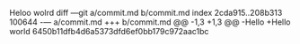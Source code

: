 Heloo wolrd
diff —git a/commit.md b/commit.md 
index 2cda915..208b313 100644 
-— a/commit.md 
+++ b/commit.md 
@@ -1,3 +1,3 @@ 
-Hello 
+Hello world
6450b11dfb4d6a5373dfd6ef0bb179c972aac1bc
